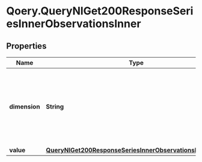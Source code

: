 # Qoery.QueryNlGet200ResponseSeriesInnerObservationsInner

## Properties

Name | Type | Description | Notes
------------ | ------------- | ------------- | -------------
**dimension** | **String** | The dimension/axis value (timestamp for time series, category for categorical data, x-value for scatter plots, etc.) | 
**value** | [**QueryNlGet200ResponseSeriesInnerObservationsInnerValue**](QueryNlGet200ResponseSeriesInnerObservationsInnerValue.md) |  | 


